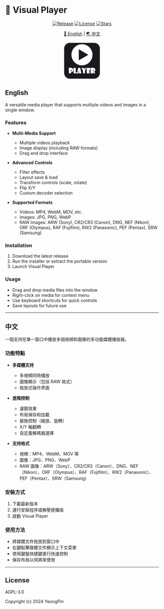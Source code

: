 # 🚀 Visual Player

<div align="center">

[![Release](https://img.shields.io/github/v/release/dacrab/go-cursor-help?style=flat-square&logo=github&color=blue)](https://github.com/yeongpin/VisualPlayer/releases/latest)
[![License](https://img.shields.io/badge/license-MIT-blue.svg?style=flat-square&logo=bookstack)](https://github.com/yeongpin/VisualPlayer/blob/master/LICENSE)
[![Stars](https://img.shields.io/github/stars/dacrab/go-cursor-help?style=flat-square&logo=github)](https://github.com/yeongpin/VisualPlayer/stargazers)

[🌟 English](#english) | [🌏 中文](#chinese)

<img src="Logo.png" alt="Visual Player Logo" width="120"/>

</div>


## English

A versatile media player that supports multiple videos and images in a single window.

### Features

- **Multi-Media Support**
  - Multiple videos playback
  - Image display (including RAW formats)
  - Drag and drop interface

- **Advanced Controls**
  - Filter effects
  - Layout save & load
  - Transform controls (scale, rotate)
  - Flip X/Y
  - Custom decoder selection

- **Supported Formats**
  - Videos: MP4, WebM, MOV, etc.
  - Images: JPG, PNG, WebP
  - RAW Images: ARW (Sony), CR2/CR3 (Canon), DNG, NEF (Nikon), ORF (Olympus), RAF (Fujifilm), RW2 (Panasonic), PEF (Pentax), SRW (Samsung)

### Installation

1. Download the latest release
2. Run the installer or extract the portable version
3. Launch Visual Player

### Usage

- Drag and drop media files into the window
- Right-click on media for context menu
- Use keyboard shortcuts for quick controls
- Save layouts for future use

---

## 中文

一個支持在單一窗口中播放多個視頻和圖像的多功能媒體播放器。

### 功能特點

- **多媒體支持**
  - 多視頻同時播放
  - 圖像顯示（包括 RAW 格式）
  - 拖放式操作界面

- **進階控制**
  - 濾鏡效果
  - 布局保存和加載
  - 變換控制（縮放、旋轉）
  - X/Y 軸翻轉
  - 自定義解碼器選擇

- **支持格式**
  - 視頻：MP4、WebM、MOV 等
  - 圖像：JPG、PNG、WebP
  - RAW 圖像：ARW（Sony）、CR2/CR3（Canon）、DNG、NEF（Nikon）、ORF（Olympus）、RAF（Fujifilm）、RW2（Panasonic）、PEF（Pentax）、SRW（Samsung）

### 安裝方式

1. 下載最新版本
2. 運行安裝程序或解壓便攜版
3. 啟動 Visual Player

### 使用方法

- 將媒體文件拖放到窗口中
- 右鍵點擊媒體文件顯示上下文菜單
- 使用鍵盤快捷鍵進行快速控制
- 保存布局以供將來使用

---

## License

AGPL-3.0

Copyright (c) 2024 YeongPin
